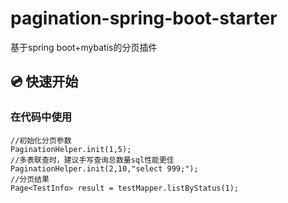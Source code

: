 # pagination-spring-boot-starter
基于spring boot+mybatis的分页插件

## 💿 快速开始

### 在代码中使用

```
//初始化分页参数
PaginationHelper.init(1,5);
//多表联查时，建议手写查询总数量sql性能更佳
PaginationHelper.init(2,10,"select 999;");
//分页结果
Page<TestInfo> result = testMapper.listByStatus(1);
```